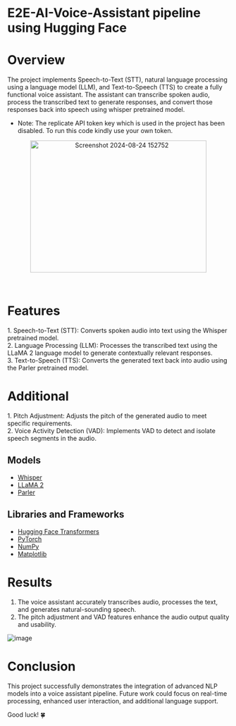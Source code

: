 # E2E-AI-Voice-Assistant pipeline using Hugging Face
# Overview
The project implements Speech-to-Text (STT), natural language processing using a language model (LLM), and Text-to-Speech (TTS) to create a fully functional voice assistant. The assistant can transcribe spoken audio, process the transcribed text to generate responses, and convert those responses back into speech using whisper pretrained model.<br>
- Note: The replicate API token key which is used in the project has been disabled. To run this code kindly use your own token.
<p align="center">
  <img src="https://github.com/user-attachments/assets/2013a186-0796-4a7d-bbdf-a24f7e9bf7dd" alt="Screenshot 2024-08-24 152752" style="width: 400px; height: 300px;">
</p> <br>
<h1>Features</h1> 
1. Speech-to-Text (STT): Converts spoken audio into text using the Whisper pretrained model.<br>
2. Language Processing (LLM): Processes the transcribed text using the LLaMA 2 language model to generate contextually relevant responses.<br>
3. Text-to-Speech (TTS): Converts the generated text back into audio using the Parler pretrained model.<br>

<h1>Additional</h1>
1. Pitch Adjustment: Adjusts the pitch of the generated audio to meet specific requirements.<br>
2. Voice Activity Detection (VAD): Implements VAD to detect and isolate speech segments in the audio.<br>
 <h2>Models</h2>

- [Whisper](https://github.com/openai/whisper) 
- [LLaMA 2](https://huggingface.co/models) 
- [Parler](https://github.com/synesthesiam/parler) 

<h2>Libraries and Frameworks</h2>

- [Hugging Face Transformers](https://github.com/huggingface/transformers)
- [PyTorch](https://github.com/pytorch/pytorch)
- [NumPy](https://github.com/numpy/numpy)
- [Matplotlib](https://github.com/matplotlib/matplotlib)


# Results
1. The voice assistant accurately transcribes audio, processes the text, and generates natural-sounding speech.<br>
2. The pitch adjustment and VAD features enhance the audio output quality and usability.<br>

![image](https://github.com/user-attachments/assets/15dddfc3-d66f-478e-af6e-33584de94f03)

# Conclusion
This project successfully demonstrates the integration of advanced NLP models into a voice assistant pipeline. Future work could focus on real-time processing, enhanced user interaction, and additional language support.
<br>

Good luck! 🍀


